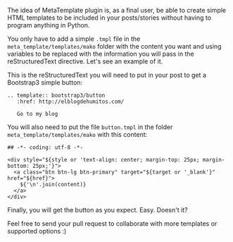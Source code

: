 The idea of MetaTemplate plugin is, as a final user, be able to create
simple HTML templates to be included in your posts/stories without
having to program anything in Python.

You only have to add a simple `.tmpl` file in the
`meta_template/templates/mako` folder with the content you want and
using variables to be replaced with the information you will pass in
the reStructuredText directive. Let's see an example of it.

This is the reStructuredText you will need to put in your post to get
a Bootstrap3 simple button:

```
.. template:: bootstrap3/button
   :href: http://elblogdehumitos.com/

   Go to my blog
```

You will also need to put the file `button.tmpl` in the folder
`meta_template/templates/mako` with this content:

```
## -*- coding: utf-8 -*-

<div style="${style or 'text-align: center; margin-top: 25px; margin-bottom: 25px;'}">
  <a class="btn btn-lg btn-primary" target="${target or '_blank'}" href="${href}">
    ${'\n'.join(content)}
  </a>
</div>
```

Finally, you will get the button as you expect. Easy. Doesn't it?

Feel free to send your pull request to collaborate with more templates
or supported options :)
